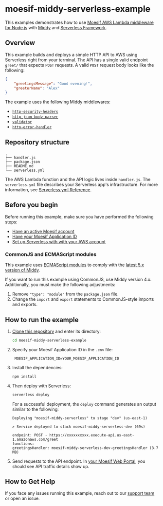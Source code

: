 # moesif-middy-serverless-example
This examples demonstrates how to use [Moesif AWS Lambda middleware for Node.js](https://www.moesif.com/docs/server-integration/aws-lambda-nodejs/) with [Middy](https://www.moesif.com/docs/server-integration/aws-lambda-nodejs/) and [Serverless Framework](https://serverless.com).

## Overview
This example builds and deploys a simple HTTP API to AWS using Serverless right from your terminal. The API has a single valid endpoint `greet/` that expects `POST` requests. A valid `POST` request body looks like the following:

```json
{
    "greetingsMessage": "Good evening!",
    "greeterName": "Alex"
}
```

The example uses the following Middy middlewares:

- [`http-security-headers`](https://middy.js.org/docs/middlewares/http-security-headers)
- [`http-json-body-parser`](https://middy.js.org/docs/middlewares/http-json-body-parser)
- [`validator`](https://middy.js.org/docs/middlewares/validator/)
- [`http-error-handler`](https://middy.js.org/docs/middlewares/http-error-handler)


## Repository structure

```
.
├── handler.js
├── package.json
├── README.md
└── serverless.yml
```

The AWS Lambda function and the API logic lives inside `handler.js`. The `serverless.yml` file describes your  Serverless app's infrastructure. For more information, see [Serverless.yml Reference](https://www.serverless.com/framework/docs/providers/aws/guide/serverless.yml).

## Before you begin
Before running this example, make sure you have performed the following steps:

- [Have an active Moesif account](https://moesif.com/wrap)
- [Have your Moesif Application ID](https://www.moesif.com/docs/server-integration/aws-lambda-nodejs/#get-your-moesif-application-id#get-your-moesif-application-id)
- [Set up Serverless with with your AWS account](https://www.serverless.com/framework/docs/getting-started)

### CommonJS and ECMAScript modules
This example uses [ECMAScript modules](https://nodejs.org/api/esm.html#modules-ecmascript-modules) to comply with the [latest 5.x version of Middy](https://middy.js.org/docs/upgrade/4-5/). 

If you want to run this example using CommonJS, use Middy version 4.x. Additionally, you must make the following adjustments:

1. Remove `"type": "module"` from the `package.json` file.
2. Change the `import` and `export` statements to CommonJS-style imports and exports.

## How to run the example
1. [Clone this repository](https://docs.github.com/en/repositories/creating-and-managing-repositories/cloning-a-repository) and enter its directory:
    ```sh
    cd moesif-middy-serverless-example
    ```
2. Specify your Moesif Application ID in the `.env` file:
    ```env
     MOESIF_APPLICATION_ID=YOUR_MOESIF_APPLICATION_ID
    ```
3. Install the dependencies:
    ```sh
    npm install
    ```
4. Then deploy with Serverless:
    ```sh
    serverless deploy
    ```

    For a successful deployment, the `deploy` command generates an output similar to the following:

    ```
    Deploying "moesif-middy-serverless" to stage "dev" (us-east-1)

    ✔ Service deployed to stack moesif-middy-serverless-dev (69s)

    endpoint: POST - https://xxxxxxxxxx.execute-api.us-east-1.amazonaws.com/greet
    functions:
    greetingsHandler: moesif-middy-serverless-dev-greetingsHandler (3.7 MB)
    ```
5. Send requests to the API endpoint. In [your Moesif Web Portal](https://moesif.com/wrap), you should see API traffic details show up.

## How to Get Help
If you face any issues running this example, reach out to our [support team](mailto:support@moesif.com) or open an issue.
